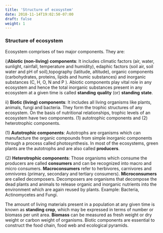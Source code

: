 ```yaml
---
title: 'Structure of ecosystem'
date: 2018-11-14T19:02:50-07:00
draft: false
weight: 1
---
```





###  Structure of ecosystem



Ecosystem comprises of two major components. They are:


i)**Abiotic (non-living) components**: It includes climatic factors (air, water, sunlight, rainfall, temperature and humidity), edaphic factors (soil air, soil water and pH of soil),topography (latitude, altitude), organic components (carbohydrates, proteins, lipids and humic substances) and inorganic substances (C, H, O, N and P ). Abiotic components play vital role in any ecosystem and hence the total inorganic substances present in any ecosystem at a given time is called **standing** **quality** (or) **standing** **state**.


ii)	**Biotic (living) components**: It includes all living organisms like plants, animals, fungi and bacteria. They form the trophic structures of any ecosystem. On the basis of nutritional relationships, trophic levels of an ecosystem have two components. (1) autotrophic components and (2) heterotrophic components.




(1) **Autotrophic components**: Autotrophs are organisms which can manufacture the organic compounds from simple inorganic components through a process called photosynthesis. In most of the ecosystems, green plants are the autotrophs and are also called **producers**.




(2) **Heterotrophic components**: Those organisms which consume the producers are called **consumers** and can be recognized into macro and micro consumers. **Macroconsumers** refer to herbivores, carnivores and omnivores (primary, secondary and tertiary consumers). **Microconsumers** are called decomposers. Decomposers are organisms that decompose the dead plants and animals to release organic and inorganic nutrients into the environment which are again reused by plants. Example: Bacteria, Actinomycetes and Fungi.


The amount of living materials present in a population at any given time is known as **standing** **crop**, which may be expressed in terms of number or biomass per unit area. **Biomass** can be measured as fresh weight or dry weight or carbon weight of organisms. Biotic components are essential to construct the food chain, food web and ecological pyramids.